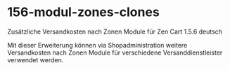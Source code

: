 # 156-modul-zones-clones
Zusätzliche Versandkosten nach Zonen Module für Zen Cart 1.5.6 deutsch

Mit dieser Erweiterung können via Shopadministration weitere Versandkosten nach Zonen Module für verschiedene Versanddienstleister verwendet werden.
